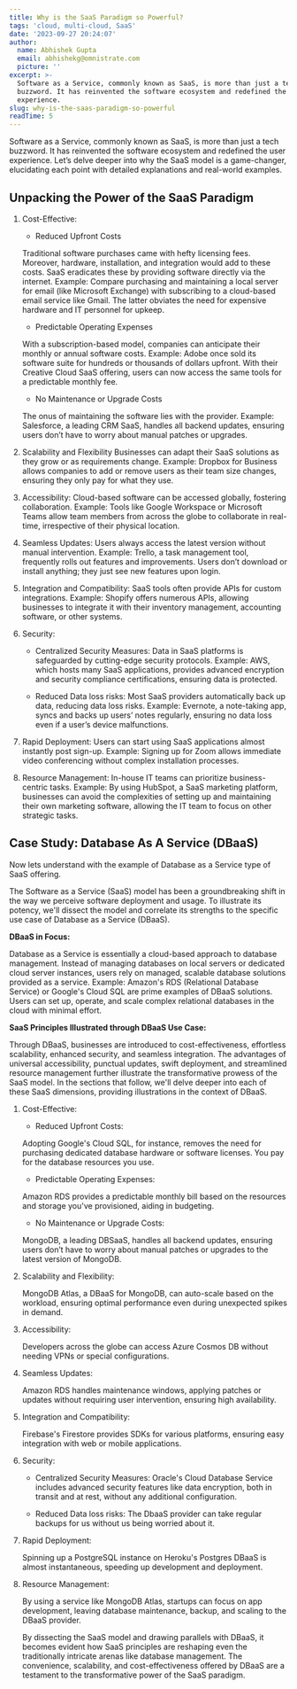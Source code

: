 ```yaml
---
title: Why is the SaaS Paradigm so Powerful?
tags: 'cloud, multi-cloud, SaaS'
date: '2023-09-27 20:24:07'
author:
  name: Abhishek Gupta
  email: abhishekg@omnistrate.com
  picture: ''
excerpt: >-
  Software as a Service, commonly known as SaaS, is more than just a tech
  buzzword. It has reinvented the software ecosystem and redefined the user
  experience.
slug: why-is-the-saas-paradigm-so-powerful
readTime: 5
---
```


Software as a Service, commonly known as SaaS, is more than just a tech buzzword. It has reinvented the software ecosystem and redefined the user experience. Let’s delve deeper into why the SaaS model is a game-changer, elucidating each point with detailed explanations and real-world examples.

Unpacking the Power of the SaaS Paradigm
--------------------------------------------

1. Cost-Effective:
    - Reduced Upfront Costs
     
     Traditional software purchases came with hefty licensing fees. Moreover, hardware, installation, and integration would add to these costs. SaaS eradicates these by providing software directly via the internet. Example: Compare purchasing and maintaining a local server for email (like Microsoft Exchange) with subscribing to a cloud-based email service like Gmail. The latter obviates the need for expensive hardware and IT personnel for upkeep.

    - Predictable Operating Expenses
    
     With a subscription-based model, companies can anticipate their monthly or annual software costs. Example: Adobe once sold its software suite for hundreds or thousands of dollars upfront. With their Creative Cloud SaaS offering, users can now access the same tools for a predictable monthly fee. 

    - No Maintenance or Upgrade Costs
    
     The onus of maintaining the software lies with the provider. Example: Salesforce, a leading CRM SaaS, handles all backend updates, ensuring users don’t have to worry about manual patches or upgrades.

2. Scalability and Flexibility
Businesses can adapt their SaaS solutions as they grow or as requirements change. Example: Dropbox for Business allows companies to add or remove users as their team size changes, ensuring they only pay for what they use.

3. Accessibility:
Cloud-based software can be accessed globally, fostering collaboration. Example: Tools like Google Workspace or Microsoft Teams allow team members from across the globe to collaborate in real-time, irrespective of their physical location.

4. Seamless Updates:
Users always access the latest version without manual intervention. Example: Trello, a task management tool, frequently rolls out features and improvements. Users don’t download or install anything; they just see new features upon login.

5. Integration and Compatibility:
SaaS tools often provide APIs for custom integrations. Example: Shopify offers numerous APIs, allowing businesses to integrate it with their inventory management, accounting software, or other systems.

6. Security:

    - Centralized Security Measures:
     Data in SaaS platforms is safeguarded by cutting-edge security protocols. Example: AWS, which hosts many SaaS applications, provides advanced encryption and security compliance certifications, ensuring data is protected.

    - Reduced Data loss risks:
     Most SaaS providers automatically back up data, reducing data loss risks. Example: Evernote, a note-taking app, syncs and backs up users’ notes regularly, ensuring no data loss even if a user’s device malfunctions.

7. Rapid Deployment:
Users can start using SaaS applications almost instantly post sign-up. Example: Signing up for Zoom allows immediate video conferencing without complex installation processes.

8. Resource Management:
In-house IT teams can prioritize business-centric tasks. Example: By using HubSpot, a SaaS marketing platform, businesses can avoid the complexities of setting up and maintaining their own marketing software, allowing the IT team to focus on other strategic tasks.

Case Study: Database As A Service (DBaaS)
---------------------------------------------

Now lets understand with the example of Database as a Service type of SaaS offering.

The Software as a Service (SaaS) model has been a groundbreaking shift in the way we perceive software deployment and usage. To illustrate its potency, we'll dissect the model and correlate its strengths to the specific use case of Database as a Service (DBaaS).

**DBaaS in Focus:** 

Database as a Service is essentially a cloud-based approach to database management. Instead of managing databases on local servers or dedicated cloud server instances, users rely on managed, scalable database solutions provided as a service. Example: Amazon's RDS (Relational Database Service) or Google's Cloud SQL are prime examples of DBaaS solutions. Users can set up, operate, and scale complex relational databases in the cloud with minimal effort.

**SaaS Principles Illustrated through DBaaS Use Case:**

Through DBaaS, businesses are introduced to cost-effectiveness, effortless scalability, enhanced security, and seamless integration. The advantages of universal accessibility, punctual updates, swift deployment, and streamlined resource management further illustrate the transformative prowess of the SaaS model. In the sections that follow, we'll delve deeper into each of these SaaS dimensions, providing illustrations in the context of DBaaS.

1. Cost-Effective:

    - Reduced Upfront Costs:

     Adopting Google's Cloud SQL, for instance, removes the need for purchasing dedicated database hardware or software licenses. You pay for the database resources you use.

    - Predictable Operating Expenses:

     Amazon RDS provides a predictable monthly bill based on the resources and storage you've provisioned, aiding in budgeting.

    - No Maintenance or Upgrade Costs:

     MongoDB, a leading DBSaaS, handles all backend updates, ensuring users don’t have to worry about manual patches or upgrades to the latest version of MongoDB.

2. Scalability and Flexibility:

     MongoDB Atlas, a DBaaS for MongoDB, can auto-scale based on the workload, ensuring optimal performance even during unexpected spikes in demand.

 3. Accessibility:

     Developers across the globe can access Azure Cosmos DB without needing VPNs or special configurations.

4. Seamless Updates:

     Amazon RDS handles maintenance windows, applying patches or updates without requiring user intervention, ensuring high availability.

5. Integration and Compatibility:

     Firebase's Firestore provides SDKs for various platforms, ensuring easy integration with web or mobile applications.

6. Security:

    - Centralized Security Measures:
     Oracle's Cloud Database Service includes advanced security features like data encryption, both in transit and at rest, without any additional configuration.

    - Reduced Data loss risks:
     The DbaaS provider can take regular backups for us without us being worried about it.

7. Rapid Deployment:

     Spinning up a PostgreSQL instance on Heroku's Postgres DBaaS is almost instantaneous, speeding up development and deployment.

8. Resource Management:

     By using a service like MongoDB Atlas, startups can focus on app development, leaving database maintenance, backup, and scaling to the DBaaS provider.

     By dissecting the SaaS model and drawing parallels with DBaaS, it becomes evident how SaaS principles are reshaping even the traditionally intricate arenas like database management. The convenience, scalability, and cost-effectiveness offered by DBaaS are a testament to the transformative power of the SaaS paradigm.

